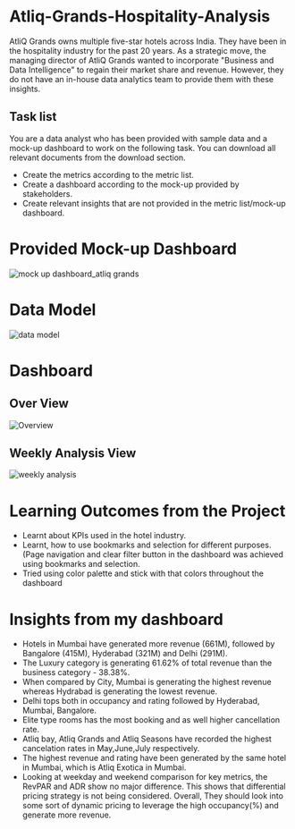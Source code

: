 # Atliq-Grands-Hospitality-Analysis
 AtliQ Grands owns multiple five-star hotels across India. They have been in the hospitality industry for the past 20 years. As a strategic move, the managing director of AtliQ Grands wanted to incorporate "Business and Data Intelligence" to regain their market share and revenue. However, they do not have an in-house data analytics team to provide them with these insights.
## Task list
You are a data analyst who has been provided with sample data and a mock-up dashboard to work on the following task. You can download all relevant documents from the download section.

- Create the metrics according to the metric list.
- Create a dashboard according to the mock-up provided by stakeholders.
- Create relevant insights that are not provided in the metric list/mock-up dashboard.

# Provided Mock-up Dashboard
![mock up dashboard_atliq grands](https://github.com/KavindiGimhani/Atliq-Grands-Hospitality-Analysis/assets/72389185/8065cd6e-42d4-4a7c-996a-7891c3838d58)

# Data Model
![data model](https://github.com/KavindiGimhani/Atliq-Grands-Hospitality-Analysis/assets/72389185/0db09cea-77e1-4519-9d05-a998774b4798)

# Dashboard
## Over View
![Overview](https://github.com/KavindiGimhani/Atliq-Grands-Hospitality-Analysis/assets/72389185/44aa32c3-21d2-45b9-ad2d-24c73ac975ad)

## Weekly Analysis View
![weekly analysis](https://github.com/KavindiGimhani/Atliq-Grands-Hospitality-Analysis/assets/72389185/b0a9d666-dacd-4eee-a744-cd19f3070f1c)

# Learning Outcomes from the Project
- Learnt about KPIs used in the hotel industry.
- Learnt, how to use bookmarks and selection for different purposes. (Page navigation and clear filter button in the dashboard was achieved using bookmarks and selection.
- Tried using color palette and stick with that colors throughout the dashboard

# Insights from my dashboard
- Hotels in Mumbai have generated more revenue (661M), followed by Bangalore (415M), Hyderabad (321M) and Delhi (291M).
- The Luxury category is generating 61.62% of total revenue than the business category - 38.38%.
- When compared by City, Mumbai is generating the highest revenue whereas Hydrabad is generating the lowest revenue.
- Delhi tops both in occupancy and rating followed by Hyderabad, Mumbai, Bangalore.
- Elite type rooms has the most booking and as well higher cancellation rate.
- Atliq bay,  Atliq Grands and  Atliq Seasons have recorded the highest cancelation rates in May,June,July respectively.
- The highest revenue and rating have been generated by the same hotel in Mumbai, which is Atliq Exotica in Mumbai.
- Looking at weekday and weekend comparison for key metrics, the RevPAR and ADR show no major difference. This shows that differential pricing strategy is not being considered.
Overall, They should look into some sort of dynamic pricing to leverage the high occupancy(%) and generate more revenue. 
